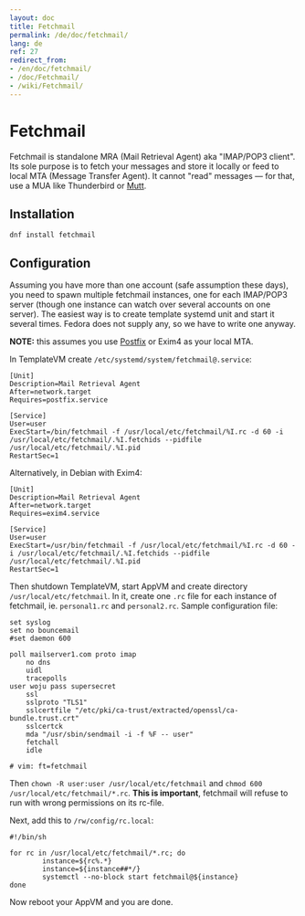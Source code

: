 ```yaml
---
layout: doc
title: Fetchmail
permalink: /de/doc/fetchmail/
lang: de
ref: 27
redirect_from:
- /en/doc/fetchmail/
- /doc/Fetchmail/
- /wiki/Fetchmail/
---
```


Fetchmail
=========

Fetchmail is standalone MRA (Mail Retrieval Agent) aka "IMAP/POP3 client". Its sole purpose is to fetch your messages and store it locally or feed to local MTA (Message Transfer Agent). It cannot "read" messages — for that, use a MUA like Thunderbird or [Mutt](/de/doc/mutt/).

Installation
------------

`dnf install fetchmail`

Configuration
-------------

Assuming you have more than one account (safe assumption these days), you need to spawn multiple fetchmail instances, one for each IMAP/POP3 server (though one instance can watch over several accounts on one server). The easiest way is to create template systemd unit and start it several times. Fedora does not supply any, so we have to write one anyway.

**NOTE:** this assumes you use [Postfix](/de/doc/postfix/) or Exim4 as your local MTA.

In TemplateVM create `/etc/systemd/system/fetchmail@.service`:

~~~
[Unit]
Description=Mail Retrieval Agent
After=network.target
Requires=postfix.service

[Service]
User=user
ExecStart=/bin/fetchmail -f /usr/local/etc/fetchmail/%I.rc -d 60 -i /usr/local/etc/fetchmail/.%I.fetchids --pidfile /usr/local/etc/fetchmail/.%I.pid
RestartSec=1
~~~

Alternatively, in Debian with Exim4:

~~~
[Unit]
Description=Mail Retrieval Agent
After=network.target
Requires=exim4.service

[Service]
User=user
ExecStart=/usr/bin/fetchmail -f /usr/local/etc/fetchmail/%I.rc -d 60 -i /usr/local/etc/fetchmail/.%I.fetchids --pidfile /usr/local/etc/fetchmail/.%I.pid
RestartSec=1
~~~

Then shutdown TemplateVM, start AppVM and create directory `/usr/local/etc/fetchmail`. In it, create one `.rc` file for each instance of fetchmail, ie. `personal1.rc` and `personal2.rc`. Sample configuration file:

~~~
set syslog
set no bouncemail
#set daemon 600

poll mailserver1.com proto imap
    no dns
    uidl
    tracepolls
user woju pass supersecret
    ssl
    sslproto "TLS1"
    sslcertfile "/etc/pki/ca-trust/extracted/openssl/ca-bundle.trust.crt"
    sslcertck
    mda "/usr/sbin/sendmail -i -f %F -- user"
    fetchall
    idle

# vim: ft=fetchmail
~~~

Then `chown -R user:user /usr/local/etc/fetchmail` and `chmod 600 /usr/local/etc/fetchmail/*.rc`. **This is important**, fetchmail will refuse to run with wrong permissions on its rc-file.

Next, add this to `/rw/config/rc.local`:

~~~
#!/bin/sh

for rc in /usr/local/etc/fetchmail/*.rc; do
        instance=${rc%.*}
        instance=${instance##*/}
        systemctl --no-block start fetchmail@${instance}
done
~~~

Now reboot your AppVM and you are done.
